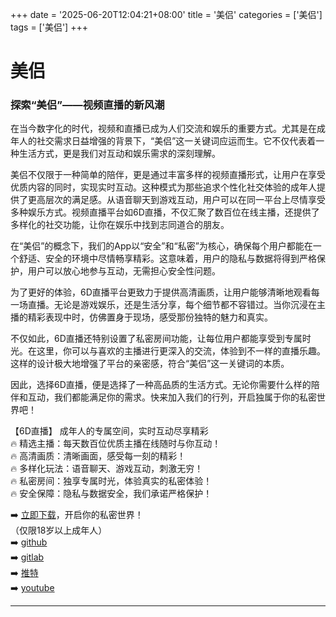 +++
date = '2025-06-20T12:04:21+08:00'
title = '美侣'
categories = ['美侣']
tags = ['美侣']
+++

# 美侣

### 探索“美侣”——视频直播的新风潮

在当今数字化的时代，视频和直播已成为人们交流和娱乐的重要方式。尤其是在成年人的社交需求日益增强的背景下，“美侣”这一关键词应运而生。它不仅代表着一种生活方式，更是我们对互动和娱乐需求的深刻理解。

美侣不仅限于一种简单的陪伴，更是通过丰富多样的视频直播形式，让用户在享受优质内容的同时，实现实时互动。这种模式为那些追求个性化社交体验的成年人提供了更高层次的满足感。从语音聊天到游戏互动，用户可以在同一平台上尽情享受多种娱乐方式。视频直播平台如6D直播，不仅汇聚了数百位在线主播，还提供了多样化的社交功能，让你在娱乐中找到志同道合的朋友。

在“美侣”的概念下，我们的App以“安全”和“私密”为核心，确保每个用户都能在一个舒适、安全的环境中尽情畅享精彩。这意味着，用户的隐私与数据将得到严格保护，用户可以放心地参与互动，无需担心安全性问题。

为了更好的体验，6D直播平台更致力于提供高清画质，让用户能够清晰地观看每一场直播。无论是游戏娱乐，还是生活分享，每个细节都不容错过。当你沉浸在主播的精彩表现中时，仿佛置身于现场，感受那份独特的魅力和真实。

不仅如此，6D直播还特别设置了私密房间功能，让每位用户都能享受到专属时光。在这里，你可以与喜欢的主播进行更深入的交流，体验到不一样的直播乐趣。这样的设计极大地增强了平台的亲密感，符合“美侣”这一关键词的本质。

因此，选择6D直播，便是选择了一种高品质的生活方式。无论你需要什么样的陪伴和互动，我们都能满足你的需求。快来加入我们的行列，开启独属于你的私密世界吧！

【6D直播】
成年人的专属空间，实时互动尽享精彩  
🔥 精选主播：每天数百位优质主播在线随时与你互动！  
🔥 高清画质：清晰画面，感受每一刻的精彩！  
🔥 多样化玩法：语音聊天、游戏互动，刺激无穷！  
🔥 私密房间：独享专属时光，体验真实的私密体验！  
🔥 安全保障：隐私与数据安全，我们承诺严格保护！  

➡️ [立即下载](https://down123.s3.ap-east-1.amazonaws.com/down/down.html?channelCode=blog)，开启你的私密世界！  
（仅限18岁以上成年人）  
➡️ [github](https://aldult-live.github.io/)  
➡️ [gitlab](https://seo-09598d.gitlab.io/)  
➡️ [推特](https://x.com/wegame33)  
➡️ [youtube](https://www.youtube.com/@6Dlive)  

---
